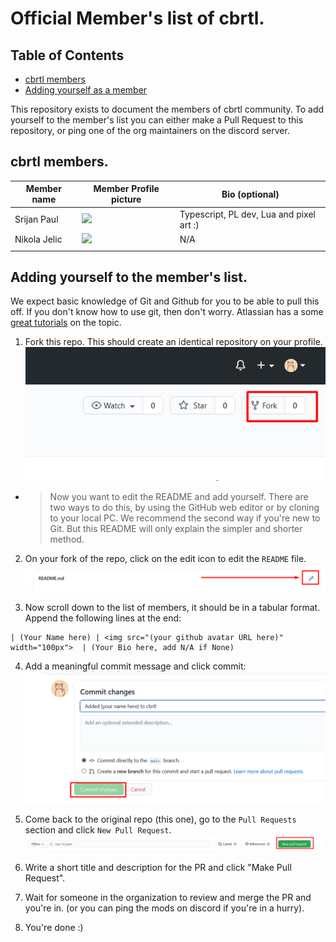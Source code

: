 # Official Member's list of cbrtl.

## Table of Contents
- [cbrtl members](##cbrtl-members)
- [Adding yourself as a member](##adding-yourself-to-the-members-list)

This repository exists to document the members of cbrtl community.
To add yourself to the member's list you can either make a Pull Request to this repository, or
ping one of the org maintainers on the discord server.

## cbrtl members.
| Member name  | Member Profile picture                                                          | Bio (optional)                           |
| ------------ | ------------------------------------------------------------------------------- | ---------------------------------------- |
| Srijan Paul  | <img src="https://avatars.githubusercontent.com/u/50487716?v=4" width="100px"/> | Typescript, PL dev, Lua and pixel art :) |
| Nikola Jelic | <img src="https://avatars.githubusercontent.com/u/51965240?v=4" width="100px">  | N/A                                      |
|              |                                                                                 |                                          |

## Adding yourself to the member's list.
We expect basic knowledge of Git and Github for you to be able to pull this off.
If you don't know how to use git, then don't worry. Atlassian has a some [great tutorials](https://www.atlassian.com/git/tutorials) on the topic.

1. Fork this repo. This should create an identical repository on your profile.
![Forking the repo](media/ss_fork.png)

  - > Now you want to edit the README and add yourself. There are two ways to do this, by using the GitHub web editor or by cloning to your local PC. We recommend the second way if you're new to Git. But this README will only explain the simpler and shorter method.

2. On your fork of the repo, click on the edit icon to edit the `README` file.
![Editing the readme](media/ss_edit.png)

3. Now scroll down to the list of members, it should be in a tabular format. Append the following lines at the end:
```
| (Your Name here) | <img src="(your github avatar URL here)" width="100px">  | (Your Bio here, add N/A if None)  
```

4. Add a meaningful commit message and click commit:
![Editing the readme](media/ss_commit.png)

5. Come back to the original repo (this one), go to the `Pull Requests` section and click `New Pull Request`.
![Editing the readme](media/ss_pr.png)

6. Write a short title and description for the PR and click "Make Pull Request".

7. Wait for someone in the organization to review and merge the PR and you're in. (or you can ping the mods on discord if you're in a hurry).

8. You're done :)


